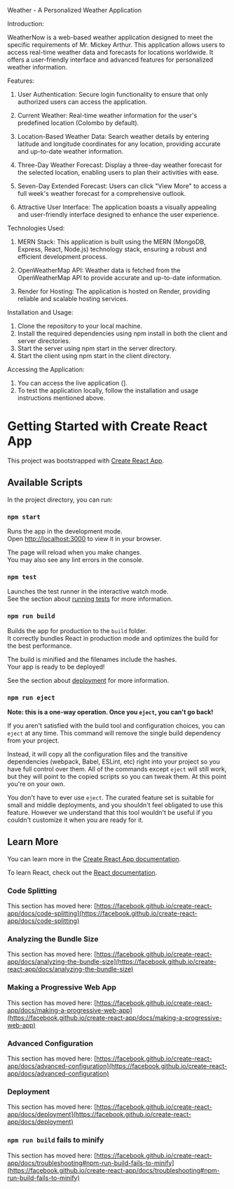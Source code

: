 Weather - A Personalized Weather Application

Introduction:

WeatherNow is a web-based weather application designed to meet the specific requirements of Mr. Mickey Arthur. This application allows users to access real-time weather data and forecasts for locations worldwide. It offers a user-friendly interface and advanced features for personalized weather information.

Features:

1. User Authentication:
Secure login functionality to ensure that only authorized users can access the application.

2. Current Weather:
Real-time weather information for the user's predefined location (Colombo by default).

3. Location-Based Weather Data:
Search weather details by entering latitude and longitude coordinates for any location, providing accurate and up-to-date weather information.

4. Three-Day Weather Forecast:
Display a three-day weather forecast for the selected location, enabling users to plan their activities with ease.

5. Seven-Day Extended Forecast:
Users can click "View More" to access a full week's weather forecast for a comprehensive outlook.

6. Attractive User Interface:
The application boasts a visually appealing and user-friendly interface designed to enhance the user experience.

Technologies Used:

1. MERN Stack:
This application is built using the MERN (MongoDB, Express, React, Node.js) technology stack, ensuring a robust and efficient development process.

2. OpenWeatherMap API:
Weather data is fetched from the OpenWeatherMap API to provide accurate and up-to-date information.

3. Render for Hosting:
The application is hosted on Render, providing reliable and scalable hosting services.


Installation and Usage:

1. Clone the repository to your local machine.
2. Install the required dependencies using npm install in both the client and server directories.
3. Start the server using npm start in the server directory.
4. Start the client using npm start in the client directory.

Accessing the Application:

1. You can access the live application ([](https://weather-forcastv1.netlify.app/)].
2. To test the application locally, follow the installation and usage instructions mentioned above.



# Getting Started with Create React App

This project was bootstrapped with [Create React App](https://github.com/facebook/create-react-app).

## Available Scripts

In the project directory, you can run:

### `npm start`

Runs the app in the development mode.\
Open [http://localhost:3000](http://localhost:3000) to view it in your browser.

The page will reload when you make changes.\
You may also see any lint errors in the console.

### `npm test`

Launches the test runner in the interactive watch mode.\
See the section about [running tests](https://facebook.github.io/create-react-app/docs/running-tests) for more information.

### `npm run build`

Builds the app for production to the `build` folder.\
It correctly bundles React in production mode and optimizes the build for the best performance.

The build is minified and the filenames include the hashes.\
Your app is ready to be deployed!

See the section about [deployment](https://facebook.github.io/create-react-app/docs/deployment) for more information.

### `npm run eject`

**Note: this is a one-way operation. Once you `eject`, you can't go back!**

If you aren't satisfied with the build tool and configuration choices, you can `eject` at any time. This command will remove the single build dependency from your project.

Instead, it will copy all the configuration files and the transitive dependencies (webpack, Babel, ESLint, etc) right into your project so you have full control over them. All of the commands except `eject` will still work, but they will point to the copied scripts so you can tweak them. At this point you're on your own.

You don't have to ever use `eject`. The curated feature set is suitable for small and middle deployments, and you shouldn't feel obligated to use this feature. However we understand that this tool wouldn't be useful if you couldn't customize it when you are ready for it.

## Learn More

You can learn more in the [Create React App documentation](https://facebook.github.io/create-react-app/docs/getting-started).

To learn React, check out the [React documentation](https://reactjs.org/).

### Code Splitting

This section has moved here: [https://facebook.github.io/create-react-app/docs/code-splitting](https://facebook.github.io/create-react-app/docs/code-splitting)

### Analyzing the Bundle Size

This section has moved here: [https://facebook.github.io/create-react-app/docs/analyzing-the-bundle-size](https://facebook.github.io/create-react-app/docs/analyzing-the-bundle-size)

### Making a Progressive Web App

This section has moved here: [https://facebook.github.io/create-react-app/docs/making-a-progressive-web-app](https://facebook.github.io/create-react-app/docs/making-a-progressive-web-app)

### Advanced Configuration

This section has moved here: [https://facebook.github.io/create-react-app/docs/advanced-configuration](https://facebook.github.io/create-react-app/docs/advanced-configuration)

### Deployment




This section has moved here: [https://facebook.github.io/create-react-app/docs/deployment](https://facebook.github.io/create-react-app/docs/deployment)

### `npm run build` fails to minify

This section has moved here: [https://facebook.github.io/create-react-app/docs/troubleshooting#npm-run-build-fails-to-minify](https://facebook.github.io/create-react-app/docs/troubleshooting#npm-run-build-fails-to-minify)

